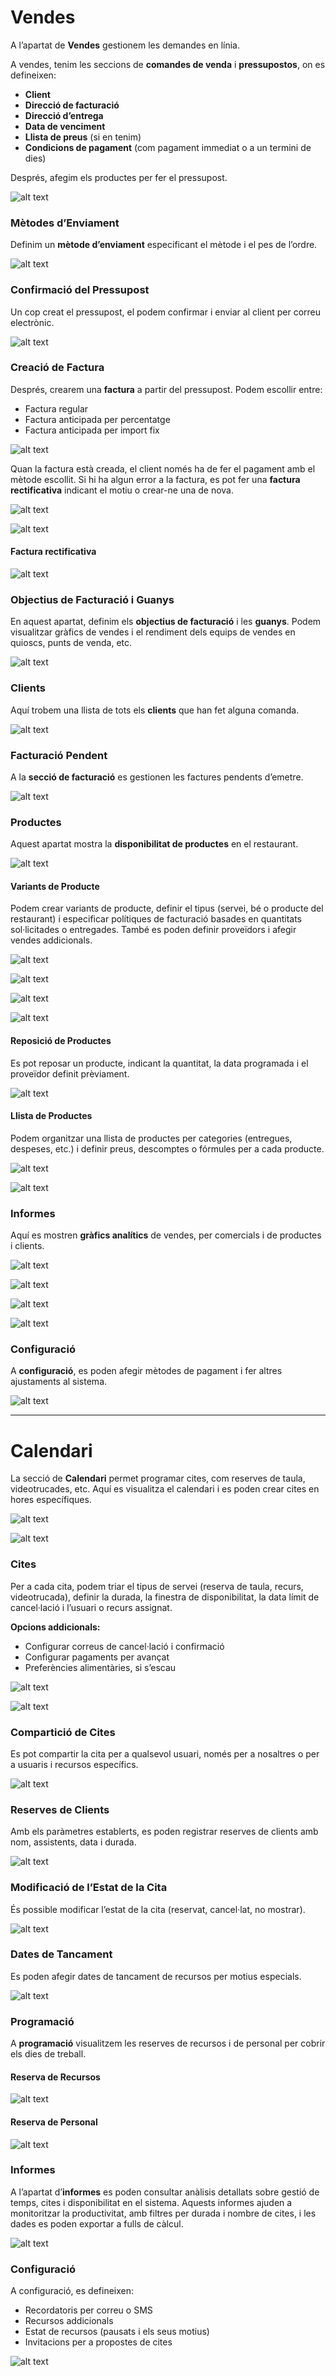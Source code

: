 # Vendes

A l’apartat de **Vendes** gestionem les demandes en línia.

A vendes, tenim les seccions de **comandes de venda** i **pressupostos**, on es defineixen:

- **Client**
- **Direcció de facturació**
- **Direcció d’entrega**
- **Data de venciment**
- **Llista de preus** (si en tenim)
- **Condicions de pagament** (com pagament immediat o a un termini de dies)

Després, afegim els productes per fer el pressupost.

![alt text](image.png)

### Mètodes d’Enviament

Definim un **mètode d’enviament** especificant el mètode i el pes de l’ordre.

![alt text](image-1.png)

### Confirmació del Pressupost

Un cop creat el pressupost, el podem confirmar i enviar al client per correu electrònic.

![alt text](image-2.png)

### Creació de Factura

Després, crearem una **factura** a partir del pressupost. Podem escollir entre:

- Factura regular
- Factura anticipada per percentatge
- Factura anticipada per import fix

![alt text](image-3.png)

Quan la factura està creada, el client només ha de fer el pagament amb el mètode escollit. Si hi ha algun error a la factura, es pot fer una **factura rectificativa** indicant el motiu o crear-ne una de nova.

![alt text](image-4.png)

![alt text](image-5.png)

#### Factura rectificativa

![alt text](image-6.png)

### Objectius de Facturació i Guanys

En aquest apartat, definim els **objectius de facturació** i les **guanys**. Podem visualitzar gràfics de vendes i el rendiment dels equips de vendes en quioscs, punts de venda, etc.

![alt text](image-7.png)

### Clients

Aquí trobem una llista de tots els **clients** que han fet alguna comanda.

![alt text](image-8.png)

### Facturació Pendent

A la **secció de facturació** es gestionen les factures pendents d’emetre.

![alt text](image-9.png)

### Productes

Aquest apartat mostra la **disponibilitat de productes** en el restaurant.

![alt text](image-10.png)

#### Variants de Producte

Podem crear variants de producte, definir el tipus (servei, bé o producte del restaurant) i especificar polítiques de facturació basades en quantitats sol·licitades o entregades. També es poden definir proveïdors i afegir vendes addicionals.

![alt text](image-11.png)

![alt text](image-12.png)

![alt text](image-13.png)

![alt text](image-14.png)

#### Reposició de Productes

Es pot reposar un producte, indicant la quantitat, la data programada i el proveïdor definit prèviament.

![alt text](image-15.png)

#### Llista de Productes

Podem organitzar una llista de productes per categories (entregues, despeses, etc.) i definir preus, descomptes o fórmules per a cada producte.

![alt text](image-16.png)

![alt text](image-17.png)

### Informes

Aquí es mostren **gràfics analítics** de vendes, per comercials i de productes i clients.

![alt text](image-18.png)

![alt text](image-19.png)

![alt text](image-20.png)

![alt text](image-21.png)

### Configuració

A **configuració**, es poden afegir mètodes de pagament i fer altres ajustaments al sistema.

![alt text](image-22.png)

---

# Calendari

La secció de **Calendari** permet programar cites, com reserves de taula, videotrucades, etc. Aquí es visualitza el calendari i es poden crear cites en hores específiques.

![alt text](image-23.png)

![alt text](image-25.png)

### Cites

Per a cada cita, podem triar el tipus de servei (reserva de taula, recurs, videotrucada), definir la durada, la finestra de disponibilitat, la data límit de cancel·lació i l’usuari o recurs assignat.

**Opcions addicionals:**

- Configurar correus de cancel·lació i confirmació
- Configurar pagaments per avançat
- Preferències alimentàries, si s’escau

![alt text](image-26.png)

![alt text](image-27.png)

### Compartició de Cites

Es pot compartir la cita per a qualsevol usuari, només per a nosaltres o per a usuaris i recursos específics.

![alt text](image-28.png)

### Reserves de Clients

Amb els paràmetres establerts, es poden registrar reserves de clients amb nom, assistents, data i durada.

![alt text](image-29.png)

### Modificació de l’Estat de la Cita

És possible modificar l’estat de la cita (reservat, cancel·lat, no mostrar).

![alt text](image-30.png)

### Dates de Tancament

Es poden afegir dates de tancament de recursos per motius especials.

![alt text](image-31.png)

### Programació

A **programació** visualitzem les reserves de recursos i de personal per cobrir els dies de treball.

#### Reserva de Recursos

![alt text](image-32.png)

#### Reserva de Personal

![alt text](image-33.png)

### Informes

A l’apartat d’**informes** es poden consultar anàlisis detallats sobre gestió de temps, cites i disponibilitat en el sistema. Aquests informes ajuden a monitoritzar la productivitat, amb filtres per durada i nombre de cites, i les dades es poden exportar a fulls de càlcul.

![alt text](image-34.png)

### Configuració

A configuració, es defineixen:

- Recordatoris per correu o SMS
- Recursos addicionals
- Estat de recursos (pausats i els seus motius)
- Invitacions per a propostes de cites

![alt text](image-35.png)



